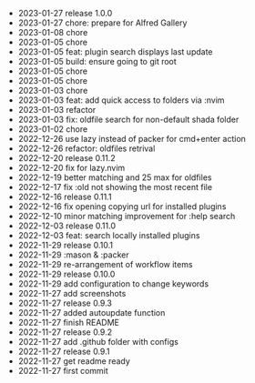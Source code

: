 - 2023-01-27	release 1.0.0
- 2023-01-27	chore: prepare for Alfred Gallery
- 2023-01-08	chore
- 2023-01-05	chore
- 2023-01-05	feat: plugin search displays last update
- 2023-01-05	build: ensure going to git root
- 2023-01-05	chore
- 2023-01-05	chore
- 2023-01-03	chore
- 2023-01-03	feat: add quick access to folders via :nvim
- 2023-01-03	refactor
- 2023-01-03	fix: oldfile search for non-default shada folder
- 2023-01-02	chore
- 2022-12-26	use lazy instead of packer for cmd+enter action
- 2022-12-26	refactor: oldfiles retrival
- 2022-12-20	release 0.11.2
- 2022-12-20	fix for lazy.nvim
- 2022-12-19	better matching and 25 max for oldfiles
- 2022-12-17	fix :old not showing the most recent file
- 2022-12-16	release 0.11.1
- 2022-12-16	fix opening copying url for installed plugins
- 2022-12-10	minor matching improvement for :help search
- 2022-12-03	release 0.11.0
- 2022-12-03	feat: search locally installed plugins
- 2022-11-29	release 0.10.1
- 2022-11-29	:mason & :packer
- 2022-11-29	re-arrangement of workflow items
- 2022-11-29	release 0.10.0
- 2022-11-29	add configuration to change keywords
- 2022-11-27	add screenshots
- 2022-11-27	release 0.9.3
- 2022-11-27	added autoupdate function
- 2022-11-27	finish README
- 2022-11-27	release 0.9.2
- 2022-11-27	add .github folder with configs
- 2022-11-27	release 0.9.1
- 2022-11-27	get readme ready
- 2022-11-27	first commit
